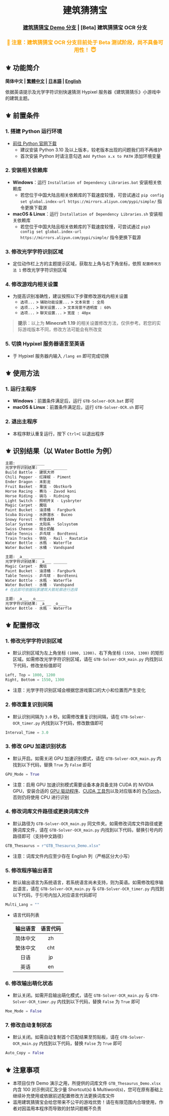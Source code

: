 <h1 align="center">
  <br>
  建筑猜猜宝
  <br>
</h1>

<h3 align="center">
<a href="https://github.com/IceNightKing/GTB-Solver/blob/master/readme_zh.md">建筑猜猜宝 Demo 分支</a> | [Beta] 建筑猜猜宝 OCR 分支
</h3>

<h3 align="center">
<font color="orange">🚫 注意：建筑猜猜宝 OCR 分支目前处于 Beta 测试阶段，尚不具备可用性！ 😇</font>
</h3>

## ⚜ 功能简介

**简体中文 | [繁體中文](./readme_cht.md) | [日本語](./readme_jp.md) | [English](./readme.md)**

依据英语提示及光学字符识别快速猜测 Hypixel 服务器《建筑猜猜乐》小游戏中的建筑主题。

## ⚜ 前置条件

### 1. 搭建 Python 运行环境

- [前往 Python 官网下载](https://www.python.org/downloads/ "Python Source Releases")
  - 建议安装 Python 3.10 及以上版本，较老版本出现的问题我们将不再维护
  - 首次安装 Python 时请注意勾选 `Add Python x.x to PATH` 添加环境变量

### 2. 安装相关依赖库

- **Windows**：运行 `Installation of Dependency Libraries.bat` 安装相关依赖库
  - 若您位于中国大陆且相关依赖库的下载速度较慢，可尝试通过 `pip config set global.index-url https://mirrors.aliyun.com/pypi/simple/` 指令更换下载源
- **macOS & Linux**：运行 `Installation of Dependency Libraries.sh` 安装相关依赖库
  - 若您位于中国大陆且相关依赖库的下载速度较慢，可尝试通过 `pip3 config set global.index-url https://mirrors.aliyun.com/pypi/simple/` 指令更换下载源

### 3. 修改光学字符识别区域

- 定位动作栏上方的主题提示区域，获取左上角与右下角坐标，依照 `配置修改方法 1` 修改光学字符识别区域

### 4. 修改游戏内相关设置

- 为提高识别准确性，建议按照以下步骤修改游戏内相关设置
  - `选项...` > `辅助功能设置...` > `文本背景 : 全局`
  - `选项...` > `聊天设置...` > `文本背景不透明度 : 60%`
  - `选项...` > `聊天设置...` > `宽度 : 40px`

> **提示**：以上为 **Minecraft 1.19** 的相关设置修改方法，仅供参考。若您的实际游戏版本不同，修改方法可能会有所改变

### 5. 切换 Hypixel 服务器语言至英语

- 于 Hypixel 服务器内输入 `/lang en` 即可完成切换

## ⚜ 使用方法

### 1. 运行主程序

- **Windows**：前置条件满足后，运行 `GTB-Solver-OCR.bat` 即可
- **macOS & Linux**：前置条件满足后，运行 `GTB-Solver-OCR.sh` 即可

### 2. 退出主程序

- 本程序默认重复运行，按下 `Ctrl+C` 以退出程序

## ⚜ 识别结果（以 Water Bottle 为例）

``` Python
主题: _____ ______
光学字符识别结果: _____ ______
Build Battle - 建筑大师
Chili Pepper - 红辣椒 - Piment
Ender Dragon - 末影龙
Fruit Basket - 果篮 - Obstkorb
Horse Racing - 赛马 - Zavod koni
Horse Riding - 骑马 - Ridning
Light Switch - 照明开关 - Lysbryter
Magic Carpet - 魔毯
Paint Bucket - 油漆桶 - Fargburk
Scuba Diving - 水肺潜水 - Buceo
Snowy Forest - 积雪森林
Solar System - 太阳系 - Solsystem
Swiss Cheese - 瑞士奶酪
Table Tennis - 乒乓球 - Bordtenni
Train Tracks - 铁轨 - Rail - Rautatie
Water Bottle - 水瓶 - Waterfle
Water Bucket - 水桶 - Vandspand

主题: _a___ ______
光学字符识别结果: _a___ ______
Magic Carpet - 魔毯
Paint Bucket - 油漆桶 - Fargburk
Table Tennis - 乒乓球 - Bordtenni
Water Bottle - 水瓶 - Waterfle
Water Bucket - 水桶 - Vandspand
# 在此即可依据玩家建筑大致轮廓进行选择

主题: _a___ _o____
光学字符识别结果: _a___ _o____
Water Bottle - 水瓶 - Waterfle
```

## ⚜ 配置修改

### 1. 修改光学字符识别区域

- 默认识别区域为左上角坐标 `(1000, 1200)`、右下角坐标 `(1550, 1300)` 的矩形区域。如需修改光学字符识别区域，请在 `GTB-Solver-OCR_main.py` 内找到以下代码，修改坐标值即可

``` Python
Left, Top = 1000, 1200
Right, Bottom = 1550, 1300
```

- 注意：光学字符识别区域会根据您游戏窗口的大小和位置而产生变化

### 2. 修改重复识别间隔

- 默认识别间隔为 `3.0` 秒。如需修改重复识别间隔，请在 `GTB-Solver-OCR_timer.py` 内找到以下代码，修改数值即可

``` Python
Interval_Time = 3.0
```

### 3. 修改 GPU 加速识别状态

- 默认开启。如需关闭 GPU 加速识别模式，请在 `GTB-Solver-OCR_main.py` 内找到以下代码，替换 `True` 为 `False` 即可

``` Python
GPU_Mode = True
```

- 注意：启用 GPU 加速识别模式需要设备本身具备支持 CUDA 的 NVIDIA GPU，安装合适的 [GPU 驱动程序](https://www.nvidia.cn/Download/index.aspx?lang=cn "NVIDIA Driver Downloads")、[CUDA 工具包](https://developer.nvidia.com/cuda-downloads "NVIDIA CUDA Toolkit Downloads")以及对应版本的 [PyTorch](https://pytorch.org/get-started/locally/ "Install PyTorch Locally")，否则仍将使用 CPU 进行识别

### 4. 修改词库文件路径或更换词库文件

- 默认路径为 `GTB-Solver-OCR_main.py` 同文件夹。如需修改词库文件路径或更换词库文件，请在 `GTB-Solver-OCR_main.py` 内找到以下代码，替换引号内的路径即可（支持中文路径）

``` Python
GTB_Thesaurus = r"GTB_Thesaurus_Demo.xlsx"
```

- 注意：词库文件内应至少存在 English 列（严格区分大小写）

### 5. 修改程序输出语言

- 默认输出语言为系统语言，若系统语言尚未支持，则为英语。如需修改程序输出语言，请在 `GTB-Solver-OCR_main.py` 与 `GTB-Solver-OCR_timer.py` 内找到以下代码，于引号内加入对应语言代码即可

``` Python
Multi_Lang = ""
```

- 语言代码列表

  | 输出语言 | 语言代码 |
  | :----: | :----: |
  | 简体中文 | zh |
  | 繁体中文 | cht |
  | 日语 | jp |
  | 英语 | en |

### 6. 修改输出萌化状态

- 默认关闭。如需开启输出萌化模式，请在 `GTB-Solver-OCR_main.py` 与 `GTB-Solver-OCR_timer.py` 内找到以下代码，替换 `False` 为 `True` 即可

``` Python
Moe_Mode = False
```

### 7. 修改自动复制状态

- 默认关闭。如需自动复制首个匹配结果至剪贴板，请在 `GTB-Solver-OCR_main.py` 内找到以下代码，替换 `False` 为 `True` 即可

``` Python
Auto_Copy = False
```

## ⚜ 注意事项

- 本项目仅作 Demo 演示之用，所提供的词库文件 `GTB_Thesaurus_Demo.xlsx` 内含 100 对示例词汇及少量 Shortcut(s) & Multiword(s)，您可在原有基础上继续补充使用或依据前述配置修改方法更换词库文件
- 滥用建筑猜猜宝会给您带来不公平的游戏优势！请在有限范围内合理使用，作者对因滥用本程序而导致的封禁问题概不负责